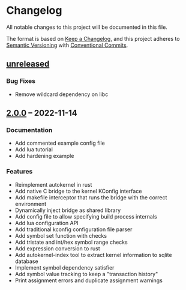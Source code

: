 # Changelog

All notable changes to this project will be documented in this file.

The format is based on [Keep a Changelog](https://keepachangelog.com/en/1.0.0/),
and this project adheres to [Semantic Versioning](https://semver.org/spec/v2.0.0.html) with [Conventional Commits](https://www.conventionalcommits.org/en/v1.0.0/).

## [unreleased]

### Bug Fixes

- Remove wildcard dependency on libc

## [2.0.0] – 2022-11-14

### Documentation

- Add commented example config file
- Add lua tutorial
- Add hardening example

### Features

- Reimplement autokernel in rust
- Add native C bridge to the kernel KConfig interface
- Add makefile interceptor that runs the bridge with the correct environment
- Dynamically inject bridge as shared library
- Add config file to allow specifying build process internals
- Add lua configuration API
- Add traditional kconfig configuration file parser
- Add symbol set function with checks
- Add tristate and int/hex symbol range checks
- Add expression conversion to rust
- Add autokernel-index tool to extract kernel information to sqlite database
- Implement symbol dependency satisfier
- Add symbol value tracking to keep a "transaction history"
- Print assignment errors and duplicate assignment warnings

[unreleased]: https://github.com/oddlama/autokernel/compare/v2.0.0...HEAD
[2.0.0]: https://github.com/oddlama/autokernel/compare/v0.1.0...v2.0.0
[0.1.0]: https://github.com/oddlama/autokernel/releases/tag/v0.1.0
